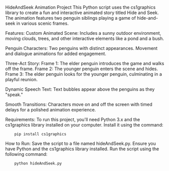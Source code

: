 HideAndSeek Animation Project
This Python script uses the cs1graphics library to create a fun and interactive animated story titled Hide and Seek. The animation features two penguin siblings playing a game of hide-and-seek in various scenic frames.

Features:
  Custom Animated Scene:
    Includes a sunny outdoor environment, moving clouds, trees, and other interactive elements like a pond and a bush.

  Penguin Characters:
    Two penguins with distinct appearances.
    Movement and dialogue animations for added engagement.
  
  Three-Act Story:
    Frame 1: The elder penguin introduces the game and walks off the frame.
    Frame 2: The younger penguin enters the scene and hides.
    Frame 3: The elder penguin looks for the younger penguin, culminating in a playful reunion.
  
  Dynamic Speech Text:
    Text bubbles appear above the penguins as they "speak."

  Smooth Transitions:
    Characters move on and off the screen with timed delays for a polished animation experience.

  Requirements:
    To run this project, you'll need Python 3.x and the cs1graphics library installed on your computer. Install it using the command:
        
        pip install cs1graphics

  How to Run:
    Save the script to a file named hideAndSeek.py.
    Ensure you have Python and the cs1graphics library installed.
    Run the script using the following command: 
        
        python hideAndSeek.py
    
